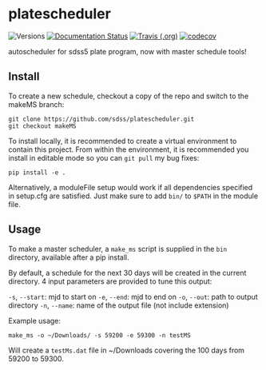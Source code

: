 # platescheduler

![Versions](https://img.shields.io/badge/python->3.7-blue)
[![Documentation Status](https://readthedocs.org/projects/sdss-platescheduler/badge/?version=latest)](https://sdss-platescheduler.readthedocs.io/en/latest/?badge=latest)
[![Travis (.org)](https://img.shields.io/travis/sdss/platescheduler)](https://travis-ci.org/sdss/platescheduler)
[![codecov](https://codecov.io/gh/sdss/platescheduler/branch/master/graph/badge.svg)](https://codecov.io/gh/sdss/platescheduler)

autoscheduler for sdss5 plate program, now with master schedule tools!

## Install

To create a new schedule, checkout a copy of the repo and switch to the makeMS branch:

    git clone https://github.com/sdss/platescheduler.git 
    git checkout makeMS

To install locally, it is recommended to create a virtual environment to contain this project. From within the environment, it is recommended you install in editable mode so you can `git pull` my bug fixes:

    pip install -e .

Alternatively, a moduleFile setup would work if all dependencies specified in setup.cfg are satisfied. Just make sure to add `bin/` to `$PATH` in the module file.

## Usage

To make a master scheduler, a `make_ms` script is supplied in the `bin` directory, available after a pip install.

By default, a schedule for the next 30 days will be created in the current directory. 4 input parameters are provided to tune this output:

`-s`, `--start`: mjd to start on
`-e`, `--end`: mjd to end on
`-o`, `--out`: path to output directory
`-n`, `--name`: name of the output file (not include extension)

Example usage:

    make_ms -o ~/Downloads/ -s 59200 -e 59300 -n testMS 

Will create a `testMs.dat` file in ~/Downloads covering the 100 days from 59200 to 59300.
